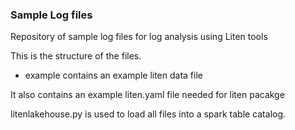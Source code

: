 ### Sample Log files 

Repository of sample log files for log analysis using Liten tools

This is the structure of the files.
* example contains an example liten data file

It also contains an example liten.yaml file needed for liten pacakge

litenlakehouse.py is used to load all files into a spark table catalog.
